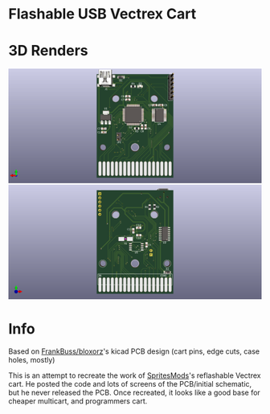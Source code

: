Flashable USB Vectrex Cart
==========================

3D Renders
==========
![Front Render](renders/veccart-3d-front.png)
![Back Render](renders/veccart-3d-back.png)

Info
====

Based on [FrankBuss/bloxorz](https://github.com/FrankBuss/bloxorz)'s kicad PCB design (cart pins, edge cuts, case holes, mostly)

This is an attempt to recreate the work of [SpritesMods](http://spritesmods.com/?art=veccart&page=1)'s reflashable Vectrex cart. He posted the code and lots of screens of the PCB/initial schematic, but he never released the PCB. Once recreated, it looks like a good base for cheaper multicart, and programmers cart.
